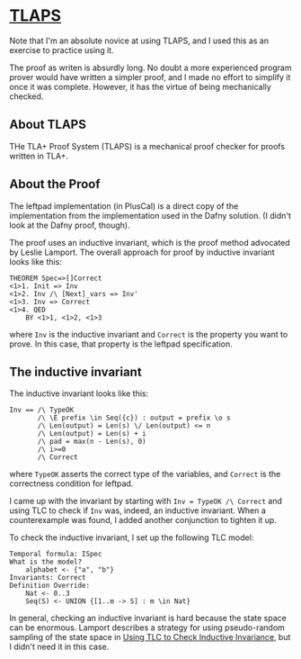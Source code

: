 # [TLAPS](https://tla.msr-inria.inria.fr/tlaps/content/Home.html)

Note that I'm an absolute novice at using TLAPS, and I used this as an
exercise to practice using it.

The proof as writen is absurdly long. No doubt a more experienced program
prover would have written a simpler proof, and I made no effort to simplify it
once it was complete. However, it has the virtue of being mechanically checked.

## About TLAPS

THe TLA+ Proof System (TLAPS) is a mechanical proof checker for proofs written
in TLA+.

## About the Proof

The leftpad implementation (in PlusCal) is a direct copy of the implementation from the
implementation used in the Dafny solution. (I didn't look at the Dafny proof,
though).

The proof uses an inductive invariant, which is the proof method advocated by Leslie
Lamport. The overall approach for proof by inductive invariant looks like this:


```
THEOREM Spec=>[]Correct
<1>1. Init => Inv
<1>2. Inv /\ [Next]_vars => Inv'
<1>3. Inv => Correct
<1>4. QED
    BY <1>1, <1>2, <1>3
```

where `Inv` is the inductive invariant and `Correct` is the property you want
to prove. In this case, that property is the leftpad specification.

## The inductive invariant

The inductive invariant looks like this:

```
Inv == /\ TypeOK
       /\ \E prefix \in Seq({c}) : output = prefix \o s
       /\ Len(output) = Len(s) \/ Len(output) <= n
       /\ Len(output) = Len(s) + i 
       /\ pad = max(n - Len(s), 0)
       /\ i>=0
       /\ Correct
```

where `TypeOK` asserts the correct type of the variables, and `Correct` is the
correctness condition for leftpad.

I came up with the invariant by starting with `Inv = TypeOK /\ Correct` and
using TLC to check if `Inv` was, indeed, an inductive invariant. When a
counterexample was found, I added another conjunction to tighten it up.

To check the inductive invariant, I set up the following TLC model:

```
Temporal formula: ISpec
What is the model?
    alphabet <- {"a", "b"}
Invariants: Correct
Definition Override:
    Nat <- 0..3
    Seq(S) <- UNION {[1..m -> S] : m \in Nat}
```

In general, checking an inductive invariant is hard because the state space can
be enormous. Lamport describes a strategy for using pseudo-random sampling of
the state space in [Using TLC to Check Inductive Invariance](https://lamport.azurewebsites.net/tla/inductive-invariant.pdf),
but I didn't need it in this case.
